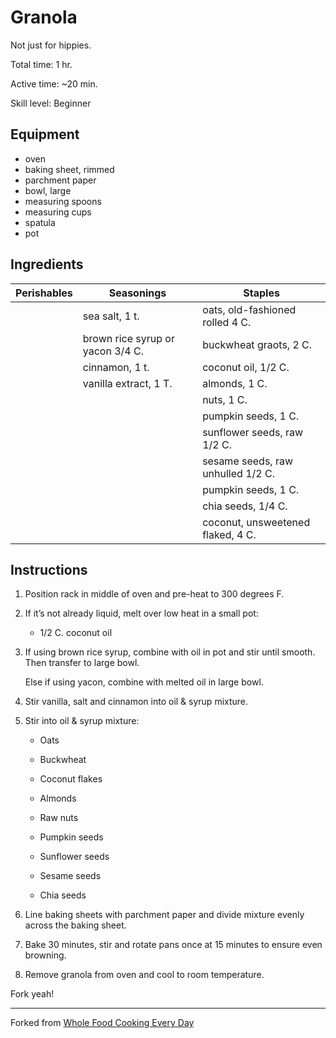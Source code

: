 # Granola

Not just for hippies.

Total time: 1 hr.

Active time: ~20 min.

Skill level: Beginner

## Equipment

* oven
* baking sheet, rimmed
* parchment paper 
* bowl, large
* measuring spoons
* measuring cups
* spatula
* pot

## Ingredients

| Perishables | Seasonings                        | Staples                              |
|---          |---                                | ---                                  |
|             | sea salt, 1 t.                    | oats, old-fashioned rolled 4 C.      |
|             | brown rice syrup or yacon 3/4 C.  | buckwheat graots, 2 C.               |
|             | cinnamon, 1 t.                    | coconut oil, 1/2 C.                  |
|             | vanilla extract, 1 T.             | almonds, 1 C.                        |
|             |                                   | nuts, 1 C.                           |
|             |                                   | pumpkin seeds, 1 C.                  |
|             |                                   | sunflower seeds, raw 1/2 C.                  |
|             |                                   | sesame seeds, raw unhulled 1/2 C.                  |
|             |                                   | pumpkin seeds, 1 C.                  |
|             |                                   | chia seeds, 1/4 C.                  |
|             |                                   | coconut, unsweetened flaked, 4 C.   |





## Instructions

1. Position rack in middle of oven and pre-heat to 300 degrees F.

2. If it’s not already liquid, melt over low heat in a small pot:

    * 1/2 C. coconut oil 

3. If using brown rice syrup, combine with oil in pot and stir until smooth. Then transfer to large bowl. 

    Else if using yacon, combine with melted oil in large bowl. 

4. Stir vanilla, salt and cinnamon into oil & syrup mixture.

5. Stir into oil & syrup mixture: 

    * Oats

    * Buckwheat

    * Coconut flakes

    * Almonds

    * Raw nuts

    * Pumpkin seeds

    * Sunflower seeds

    * Sesame seeds

    * Chia seeds

6. Line baking sheets with parchment paper and divide mixture evenly across the baking sheet. 

7. Bake 30 minutes, stir and rotate pans once at 15 minutes to ensure even browning.

8. Remove granola from oven and cool to room temperature.

Fork yeah!

--- 

Forked from [Whole Food Cooking Every Day](https://amzn.to/2OZIKuR)